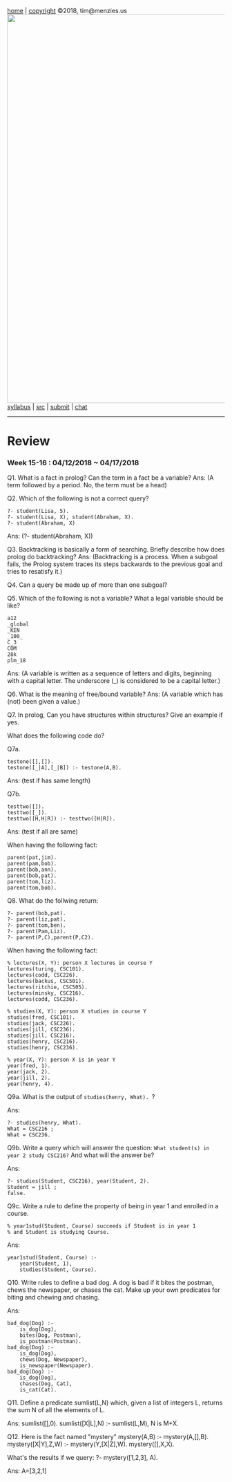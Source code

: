 [home](http://tiny.cc/plm18) |
[copyright](https://github.com/txt/plm18/blob/master/LICENSE.md) &copy;2018, tim&commat;menzies.us
<br>
[<img width=900 src="https://raw.githubusercontent.com/txt/plm18/master/img/banner.png">](http://tiny.cc/plm18)<br>
[syllabus](https://github.com/txt/plm18/blob/master/doc/syllabus.md) |
[src](https://github.com/txt/plm18/tree/master/src) |
[submit](http://tiny.cc/plm18give) |
[chat](https://plm18.slack.com/)


______



# Review

### Week 15-16 : 04/12/2018 ~ 04/17/2018

Q1. What is a fact in prolog? Can the term in a fact be a variable?
Ans: (A term followed by a period. No, the term must be a head)


Q2. Which of the following is not a correct query?

	?- student(Lisa, 5). 
	?- student(Lisa, X), student(Abraham, X). 
	?- student(Abraham, X) 
	
	
Ans: (?- student(Abraham, X))


Q3. Backtracking is basically a form of searching. Briefly describe how does prolog do backtracking?
Ans: (Backtracking is a process. When a subgoal fails, the Prolog system traces its steps backwards to the previous goal and tries to resatisfy it.)

Q4. Can a query be made up of more than one subgoal?


Q5. Which of the following is not a variable? What a legal variable should be like?

	a12
	_global
	_KEN
	_100_
	C_3
	COM
	28k
	plm_18
	
Ans: (A variable is written as a sequence of letters and digits, beginning with a capital letter. The underscore (_) is considered to be a capital letter.)
	
Q6. What is the meaning of free/bound variable?
Ans: (A variable which has (not) been given a value.)

Q7. In prolog, Can you have structures within structures? Give an example if yes.


What does the following code do?

Q7a.

    testone([],[]).
    testone([_|A],[_|B]) :- testone(A,B).
	
Ans: (test if has same length)

Q7b.

    testtwo([]).
    testtwo([_]).
    testtwo([H,H|R]) :- testtwo([H|R]).	
	
Ans: (test if all are same)


When having the following fact:

	parent(pat,jim). 
	parent(pam,bob). 
	parent(bob,ann). 
	parent(bob,pat). 
	parent(tom,liz). 
	parent(tom,bob). 
	
Q8. What do the follwing return:

	?- parent(bob,pat).
	?- parent(liz,pat).
	?- parent(tom,ben).
	?- parent(Pam,Liz).
	?- parent(P,C),parent(P,C2).
	
	
When having the following fact:

	% lectures(X, Y): person X lectures in course Y
	lectures(turing, CSC101).
	lectures(codd, CSC226).
	lectures(backus, CSC501).
	lectures(ritchie, CSC505).
	lectures(minsky, CSC216).
	lectures(codd, CSC236).

	% studies(X, Y): person X studies in course Y
	studies(fred, CSC101).
	studies(jack, CSC226).
	studies(jill, CSC236).
	studies(jill, CSC216).
	studies(henry, CSC216).
	studies(henry, CSC236).

	% year(X, Y): person X is in year Y
	year(fred, 1).
	year(jack, 2).
	year(jill, 2).
	year(henry, 4).
	
Q9a. What is the output of `studies(henry, What). `?

Ans: 

	?- studies(henry, What).
	What = CSC216 ;
	What = CSC236.
	
Q9b. Write a query which will answer the question: `What student(s) in year 2 study CSC216?` And what will the answer be?

Ans: 

	?- studies(Student, CSC216), year(Student, 2).
	Student = jill ;
	false.
	
Q9c. Write a rule to define the property of being in year 1 and enrolled in a course.

	% year1stud(Student, Course) succeeds if Student is in year 1
	% and Student is studying Course.

Ans: 
	
	year1stud(Student, Course) :-
		year(Student, 1),
		studies(Student, Course).	

		
Q10. Write rules to define a bad dog. A dog is bad if it bites the postman, chews the newspaper, or chases the cat. Make up your own predicates for biting and chewing and chasing.

Ans: 

	bad_dog(Dog) :-
		is_dog(Dog),
		bites(Dog, Postman),
		is_postman(Postman).
	bad_dog(Dog) :-
		is_dog(Dog),
		chews(Dog, Newspaper),
		is_newspaper(Newspaper).
	bad_dog(Dog) :-
		is_dog(Dog),
		chases(Dog, Cat),
		is_cat(Cat).
		
Q11. Define a predicate sumlist(L,N) which, given a list of integers L, returns the sum N of all the elements of L.

Ans: 
	sumlist([],0).
	sumlist([X|L],N) :- sumlist(L,M), N is M+X.
   
   
Q12. Here is the fact named "mystery"
	mystery(A,B) :- 
	mystery(A,[],B).
	mystery([X|Y],Z,W) :- 
	mystery(Y,[X|Z],W).
	mystery([],X,X).

What's the results if we query:
	?- mystery([1,2,3], A).

Ans: 
	A=[3,2,1]
